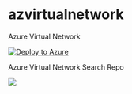 # azvirtualnetwork
Azure Virtual Network

[![Deploy to Azure](https://azuredeploy.net/deploybutton.png)](https://azuredeploy.net/)



Azure Virtual Network Search Repo

<a href="https://azuredeploy.net/?repository=https://github.com/bvarnes/az-virtualnetwork" target="_blank">
    <img src="https://azuredeploy.net/deploybutton.png"/>
</a>